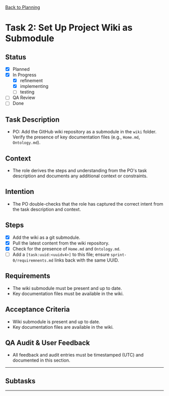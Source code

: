 
[Back to Planning](./planning.md)

# Task 2: Set Up Project Wiki as Submodule

## Status
- [x] Planned
- [x] In Progress
  - [x] refinement
  - [x] implementing
  - [ ] testing
- [ ] QA Review
- [ ] Done

## Task Description
- PO: Add the GitHub wiki repository as a submodule in the `wiki` folder. Verify the presence of key documentation files (e.g., `Home.md`, `Ontology.md`).

## Context
- The role derives the steps and understanding from the PO's task description and documents any additional context or constraints.

## Intention
- The PO double-checks that the role has captured the correct intent from the task description and context.

## Steps
- [x] Add the wiki as a git submodule.
- [x] Pull the latest content from the wiki repository.
- [x] Check for the presence of `Home.md` and `Ontology.md`.
- [ ] Add a `[task:uuid:<uuidv4>]` to this file; ensure `sprint-0/requiremnents.md` links back with the same UUID.

## Requirements
- The wiki submodule must be present and up to date.
- Key documentation files must be available in the wiki.

## Acceptance Criteria
- Wiki submodule is present and up to date.
- Key documentation files are available in the wiki.

## QA Audit & User Feedback
- All feedback and audit entries must be timestamped (UTC) and documented in this section.

---
## Subtasks

---
